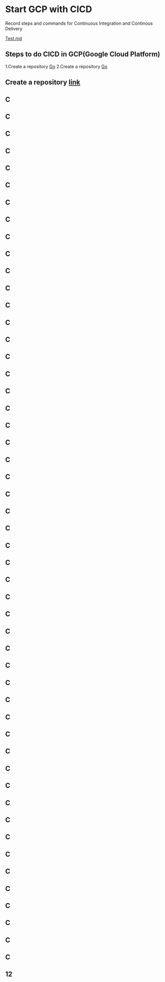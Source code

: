 # Start GCP with CICD
Record steps and commands for Continuous Integration and Continous Delivery

[Test.md](./test.md)

## Steps to do CICD in GCP(Google Cloud Platform)
1.Create a repository [Go](#create-a-repository-link)
2.Create a repository [Go](#12)

## Create a repository [link](https://cloud.google.com/source-repositories/docs/quickstart)

## C
## C
## C
## C
## C
## C
## C
## C
## C
## C
## C
## C
## C
## C
## C
## C
## C
## C
## C
## C
## C
## C
## C
## C
## C
## C
## C
## C
## C
## C
## C
## C
## C
## C
## C
## C
## C
## C
## C
## C
## C
## C
## C
## C
## C
## C
## C
## C
## C
## C
## C
## 12
